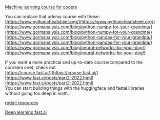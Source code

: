 
[Machine learning course for coders](https://www.youtube.com/watch?v=CzdWqFTmn0Y&list=PLfYUBJiXbdtSyktd8A_x0JNd6lxDcZE96)



You can replace that udemy course with these:  
[https://www.pythoncheatsheet.org/](https://www.pythoncheatsheet.org/)  
[https://www.gormanalysis.com/blog/python-numpy-for-your-grandma/](https://www.gormanalysis.com/blog/python-numpy-for-your-grandma/)  
[https://www.gormanalysis.com/blog/python-pandas-for-your-grandpa/](https://www.gormanalysis.com/blog/python-pandas-for-your-grandpa/)  
[https://www.gormanalysis.com/blog/neural-networks-for-your-dog/](https://www.gormanalysis.com/blog/neural-networks-for-your-dog/)

If you want a more practical and up-to-date course(compared to the coursera one), check out  
[https://course.fast.ai/](https://course.fast.ai/)  
[https://www.fast.ai/posts/part2-2022.html](https://www.fast.ai/posts/part2-2022.html)  
You can start building things with the huggingface and fastai libraries without going too deep in math.


[reddit resources](https://www.reddit.com/r/learnmachinelearning/comments/ye86i7/andrew_ng_a_good_place_to_start/?rdt=33013)

[Deep learning fast.ai](https://course.fast.ai/Lessons/lesson1.html)
